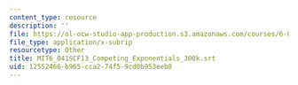 ```yaml
---
content_type: resource
description: ''
file: https://ol-ocw-studio-app-production.s3.amazonaws.com/courses/6-041sc-probabilistic-systems-analysis-and-applied-probability-fall-2013/12552466b965cca274f59cd0b953eeb0_MIT6_041SCF13_Competing_Exponentials_300k.srt
file_type: application/x-subrip
resourcetype: Other
title: MIT6_041SCF13_Competing_Exponentials_300k.srt
uid: 12552466-b965-cca2-74f5-9cd0b953eeb0
---
```

